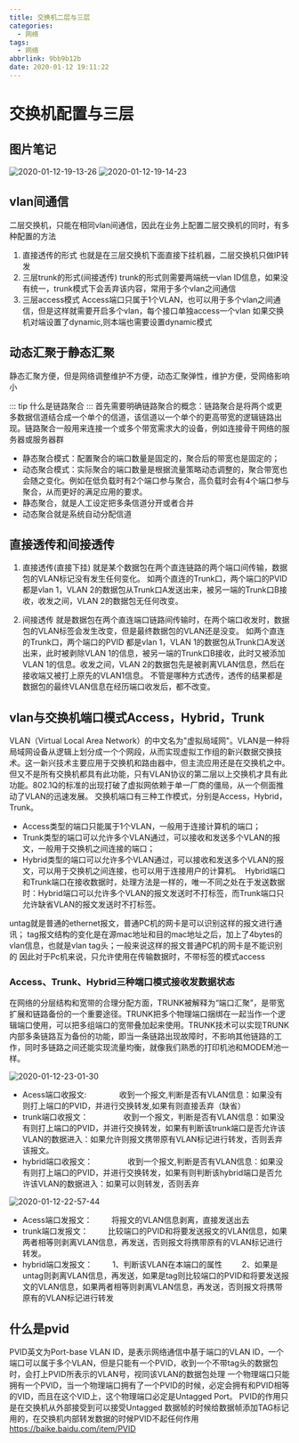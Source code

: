 ```yaml
---
title: 交换机二层与三层
categories:
  - 网络
tags:
  - 网络
abbrlink: 9bb9b12b
date: 2020-01-12 19:11:22
---
```


<!-- @import "[TOC]" {cmd="toc" depthFrom=1 depthTo=6 orderedList=false} -->
<!-- more -->

# 交换机配置与三层
## 图片笔记
![2020-01-12-19-13-26](http://noback.upyun.com/2020-01-12-19-13-26.png)
![2020-01-12-19-14-23](http://noback.upyun.com/2020-01-12-19-14-23.png)

## vlan间通信

二层交换机，只能在相同vlan间通信，因此在业务上配置二层交换机的同时，有多种配置的方法
1. 直接透传的形式
也就是在三层交换机下面直接下挂机器，二层交换机只做IP转发
2. 三层trunk的形式(间接透传)
trunk的形式则需要两端统一vlan ID信息，如果没有统一，trunk模式下会丢弃该内容，常用于多个vlan之间通信
3. 三层access模式
Access端口只属于1个VLAN，也可以用于多个vlan之间通信，但是这样就需要开启多个vlan，每个接口单独access一个vlan
如果交换机对端设置了dynamic,则本端也需要设置dynamic模式


## 动态汇聚于静态汇聚
静态汇聚方便，但是网络调整维护不方便，动态汇聚弹性，维护方便，受网络影响小

::: tip 
什么是链路聚合 
:::
首先需要明确链路聚合的概念：链路聚合是将两个或更多数据信道结合成一个单个的信道，该信道以一个单个的更高带宽的逻辑链路出现。链路聚合一般用来连接一个或多个带宽需求大的设备，例如连接骨干网络的服务器或服务器群

- 静态聚合模式：配置聚合的端口数量是固定的，聚合后的带宽也是固定的；
- 动态聚合模式：实际聚合的端口数量是根据流量策略动态调整的，聚合带宽也会随之变化。例如在低负载时有2个端口参与聚合，高负载时会有4个端口参与聚合，从而更好的满足应用的要求。
- 静态聚合，就是人工设定把多条信道分开或者合并
- 动态聚合就是系统自动分配信道



## 直接透传和间接透传

1. 直接透传(直接下挂)
就是某个数据包在两个直连链路的两个端口间传输，数据包的VLAN标记没有发生任何变化。
如两个直连的Trunk口，两个端口的PVID 都是vlan 1，VLAN 2的数据包从Trunk口A发送出来，被另一端的Trunk口B接收，收发之间，VLAN 2的数据包无任何改变。

2. 间接透传
就是数据包在两个直连端口链路间传输时，在两个端口收发时，数据包的VLAN标签会发生改变，但是最终数据包的VLAN还是没变。
如两个直连的Trunk口，两个端口的PVID 都是vlan 1，VLAN 1的数据包从Trunk口A发送出来，此时被剥除VLAN 1的信息，被另一端的Trunk口B接收，此时又被添加VLAN 1的信息。收发之间，VLAN 2的数据包先是被剥离VLAN信息，然后在接收端又被打上原先的VLAN1信息。
不管是哪种方式透传，透传的结果都是数据包的最终VLAN信息在经历端口收发后，都不改变。



## vlan与交换机端口模式Access，Hybrid，Trunk
VLAN（Virtual Local Area Network）的中文名为"虚拟局域网"。VLAN是一种将局域网设备从逻辑上划分成一个个网段，从而实现虚拟工作组的新兴数据交换技术。这一新兴技术主要应用于交换机和路由器中，但主流应用还是在交换机之中。但又不是所有交换机都具有此功能，只有VLAN协议的第二层以上交换机才具有此功能。802.1Q的标准的出现打破了虚拟网依赖于单一厂商的僵局，从一个侧面推动了VLAN的迅速发展。
交换机端口有三种工作模式，分别是Access，Hybrid，Trunk。
- Access类型的端口只能属于1个VLAN，一般用于连接计算机的端口；
- Trunk类型的端口可以允许多个VLAN通过，可以接收和发送多个VLAN的报文，一般用于交换机之间连接的端口；
- Hybrid类型的端口可以允许多个VLAN通过，可以接收和发送多个VLAN的报文，可以用于交换机之间连接，也可以用于连接用户的计算机。 
Hybrid端口和Trunk端口在接收数据时，处理方法是一样的，唯一不同之处在于发送数据时：Hybrid端口可以允许多个VLAN的报文发送时不打标签，而Trunk端口只允许缺省VLAN的报文发送时不打标签。

untag就是普通的ethernet报文，普通PC机的网卡是可以识别这样的报文进行通讯； 
tag报文结构的变化是在源mac地址和目的mac地址之后，加上了4bytes的vlan信息，也就是vlan tag头；一般来说这样的报文普通PC机的网卡是不能识别的 
因此对于Pc机来说，只允许使用在传输数据时，不带标签的模式access


### Access、Trunk、Hybrid三种端口模式接收发数据状态
在网络的分层结构和宽带的合理分配方面，TRUNK被解释为“端口汇聚”，是带宽扩展和链路备份的一个重要途径。TRUNK把多个物理端口捆绑在一起当作一个逻辑端口使用，可以把多组端口的宽带叠加起来使用。TRUNK技术可以实现TRUNK内部多条链路互为备份的功能，即当一条链路出现故障时，不影响其他链路的工作，同时多链路之间还能实现流量均衡，就像我们熟悉的打印机池和MODEM池一样。

![2020-01-12-23-01-30](http://noback.upyun.com/2020-01-12-23-01-30.png)
- Acess端口收报文:      
        收到一个报文,判断是否有VLAN信息：如果没有则打上端口的PVID，并进行交换转发,如果有则直接丢弃（缺省） 
- trunk端口收报文：       
        收到一个报文，判断是否有VLAN信息：如果没有则打上端口的PVID，并进行交换转发，如果有判断该trunk端口是否允许该 VLAN的数据进入：如果允许则报文携带原有VLAN标记进行转发，否则丢弃该报文。 
- hybrid端口收报文：       
        收到一个报文,判断是否有VLAN信息：如果没有则打上端口的PVID，并进行交换转发，如果有则判断该hybrid端口是否允许该VLAN的数据进入：如果可以则转发，否则丢弃

![2020-01-12-22-57-44](http://noback.upyun.com/2020-01-12-22-57-44.png)
- Acess端口发报文：
        将报文的VLAN信息剥离，直接发送出去 
- trunk端口发报文：
        比较端口的PVID和将要发送报文的VLAN信息，如果两者相等则剥离VLAN信息，再发送，否则报文将携带原有的VLAN标记进行转发。
- hybrid端口发报文：
        1、判断该VLAN在本端口的属性
        2、如果是untag则剥离VLAN信息，再发送，如果是tag则比较端口的PVID和将要发送报文的VLAN信息，如果两者相等则剥离VLAN信息，再发送，否则报文将携带原有的VLAN标记进行转发

## 什么是pvid
PVID英文为Port-base VLAN ID，是表示网络通信中基于端口的VLAN ID，一个端口可以属于多个VLAN，但是只能有一个PVID，收到一个不带tag头的数据包时，会打上PVID所表示的VLAN号，视同该VLAN的数据包处理
一个物理端口只能拥有一个PVID，当一个物理端口拥有了一个PVID的时候，必定会拥有和PVID相等的VID，而且在这个VID上，这个物理端口必定是Untagged Port。
PVID的作用只是在交换机从外部接受到可以接受Untagged 数据帧的时候给数据帧添加TAG标记用的，在交换机内部转发数据的时候PVID不起任何作用
https://baike.baidu.com/item/PVID
